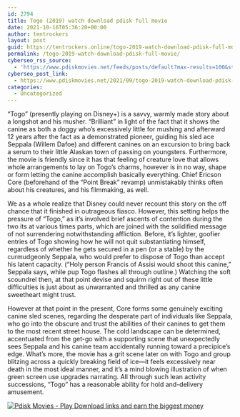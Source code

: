```yaml
---
id: 2794
title: Togo (2019) watch download pdisk full movie
date: 2021-10-16T05:36:20+00:00
author: tentrockers
layout: post
guid: https://tentrockers.online/togo-2019-watch-download-pdisk-full-movie/
permalink: /togo-2019-watch-download-pdisk-full-movie/
cyberseo_rss_source:
  - 'https://www.pdiskmovies.net/feeds/posts/default?max-results=100&start-index=601'
cyberseo_post_link:
  - https://www.pdiskmovies.net/2021/09/togo-2019-watch-download-pdisk-full.html
categories:
  - Uncategorized
---
```

<span>&#8220;Togo&#8221; (presently playing on Disney+) is a savvy, warmly made story about a longshot and his musher. &#8220;Brilliant&#8221; in light of the fact that it shows the canine as both a doggy who&#8217;s excessively little for mushing and afterward 12 years after the fact as a demonstrated pioneer, guiding his sled ace Seppala (Willem Dafoe) and different canines on an excursion to bring back a serum to their little Alaskan town of passing on youngsters. Furthermore, the movie is friendly since it has that feeling of creature love that allows whole arrangements to lay on Togo&#8217;s charms, however is in no way, shape or form letting the canine accomplish basically everything. Chief Ericson Core (beforehand of the &#8220;Point Break&#8221; revamp) unmistakably thinks often about his creatures, and his filmmaking, as well. </span>

We as a whole realize that Disney could never recount this story on the off chance that it finished in outrageous fiasco. However, this setting helps the pressure of &#8220;Togo,&#8221; as it&#8217;s involved brief ascents of contention during the two its at various times parts, which are joined with the solidified message of not surrendering notwithstanding affliction. Before, it&#8217;s lighter, goofier entries of Togo showing how he will not quit substantiating himself, regardless of whether he gets secured in a pen (or a stable) by the curmudgeonly Seppala, who would prefer to dispose of Togo than accept his latent capacity. (&#8220;Holy person Francis of Assisi would shoot this canine,&#8221; Seppala says, while pup Togo flashes all through outline.) Watching the soft scoundrel then, at that point devise and squirm right out of these little difficulties is just about as unwarranted and thrilled as any canine sweetheart might trust. 

However at that point in the present, Core forms some genuinely exciting canine sled scenes, regarding the desperate part of individuals like Seppala, who go into the obscure and trust the abilities of their canines to get them to the most recent street house. The cold landscape can be determined, accentuated from the get-go with a supporting scene that unexpectedly sees Seppala and his canine team accidentally running toward a precipice&#8217;s edge. What&#8217;s more, the movie has a grit scene later on with Togo and group blitzing across a quickly breaking field of ice—it feels excessively near death in the most ideal manner, and it&#8217;s a mind blowing illustration of when green screen use upgrades narrating. All through such lean activity successions, &#8220;Togo&#8221; has a reasonable ability for hold and-delivery amusement.

[![](https://1.bp.blogspot.com/-KJZYdQTn3nw/YS8VdIdXMyI/AAAAAAAAaw4/BR8dsGkpxw0T8C_4G4ALfMA7cP79KN3kwCLcBGAsYHQ/w400-h58/play_download_buttuons-removebg-preview.png "Pdisk Movies - Play Download links and earn the biggest money")](https://kofilink.com/1/bnYya2hoMDA1d3Bo?dn=1)